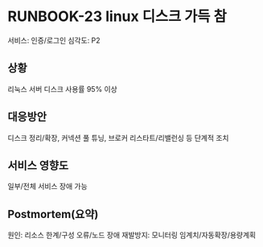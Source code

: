 # RUNBOOK-23 linux 디스크 가득 참
서비스: 인증/로그인
심각도: P2

## 상황
리눅스 서버 디스크 사용률 95% 이상

## 대응방안
디스크 정리/확장, 커넥션 풀 튜닝, 브로커 리스타트/리밸런싱 등 단계적 조치

## 서비스 영향도
일부/전체 서비스 장애 가능

## Postmortem(요약)
원인: 리소스 한계/구성 오류/노드 장애
재발방지: 모니터링 임계치/자동확장/용량계획
